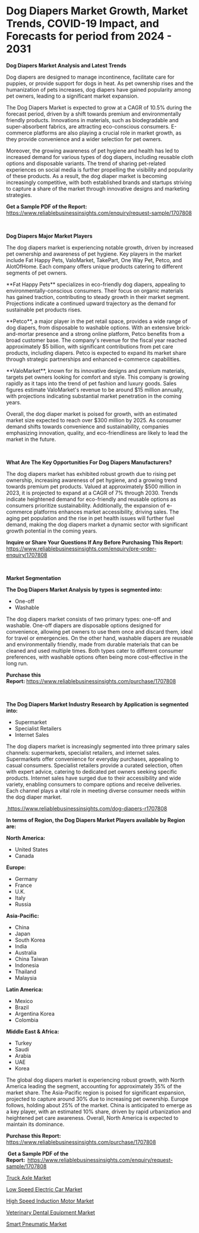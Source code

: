 <p><h1>Dog Diapers Market Growth, Market Trends, COVID-19 Impact, and Forecasts for period from 2024 - 2031</h1></p><p><strong>Dog Diapers Market Analysis and Latest Trends</strong></p>
<p><p>Dog diapers are designed to manage incontinence, facilitate care for puppies, or provide support for dogs in heat. As pet ownership rises and the humanization of pets increases, dog diapers have gained popularity among pet owners, leading to a significant market expansion.</p><p>The Dog Diapers Market is expected to grow at a CAGR of 10.5% during the forecast period, driven by a shift towards premium and environmentally friendly products. Innovations in materials, such as biodegradable and super-absorbent fabrics, are attracting eco-conscious consumers. E-commerce platforms are also playing a crucial role in market growth, as they provide convenience and a wider selection for pet owners.</p><p>Moreover, the growing awareness of pet hygiene and health has led to increased demand for various types of dog diapers, including reusable cloth options and disposable variants. The trend of sharing pet-related experiences on social media is further propelling the visibility and popularity of these products. As a result, the dog diaper market is becoming increasingly competitive, with both established brands and startups striving to capture a share of the market through innovative designs and marketing strategies.</p></p>
<p><strong>Get a Sample PDF of the Report:&nbsp;</strong> <a href="https://www.reliablebusinessinsights.com/enquiry/request-sample/1707808?utm_campaign=39&utm_medium=2&utm_source=Github&utm_content=ia&utm_term=18122024&utm_id=dog-diapers">https://www.reliablebusinessinsights.com/enquiry/request-sample/1707808</a></p>
<p>&nbsp;</p>
<p><strong>Dog Diapers Major Market Players</strong></p>
<p><p>The dog diapers market is experiencing notable growth, driven by increased pet ownership and awareness of pet hygiene. Key players in the market include Fat Happy Pets, ValoMarket, TakePart, One Way Pet, Petco, and AlotOfHome. Each company offers unique products catering to different segments of pet owners.</p><p>**Fat Happy Pets** specializes in eco-friendly dog diapers, appealing to environmentally-conscious consumers. Their focus on organic materials has gained traction, contributing to steady growth in their market segment. Projections indicate a continued upward trajectory as the demand for sustainable pet products rises.</p><p>**Petco**, a major player in the pet retail space, provides a wide range of dog diapers, from disposable to washable options. With an extensive brick-and-mortar presence and a strong online platform, Petco benefits from a broad customer base. The company's revenue for the fiscal year reached approximately $5 billion, with significant contributions from pet care products, including diapers. Petco is expected to expand its market share through strategic partnerships and enhanced e-commerce capabilities.</p><p>**ValoMarket**, known for its innovative designs and premium materials, targets pet owners looking for comfort and style. This company is growing rapidly as it taps into the trend of pet fashion and luxury goods. Sales figures estimate ValoMarket's revenue to be around $15 million annually, with projections indicating substantial market penetration in the coming years.</p><p>Overall, the dog diaper market is poised for growth, with an estimated market size expected to reach over $300 million by 2025. As consumer demand shifts towards convenience and sustainability, companies emphasizing innovation, quality, and eco-friendliness are likely to lead the market in the future.</p></p>
<p>&nbsp;</p>
<p><strong>What Are The Key Opportunities For Dog Diapers Manufacturers?</strong></p>
<p><p>The dog diapers market has exhibited robust growth due to rising pet ownership, increasing awareness of pet hygiene, and a growing trend towards premium pet products. Valued at approximately $500 million in 2023, it is projected to expand at a CAGR of 7% through 2030. Trends indicate heightened demand for eco-friendly and reusable options as consumers prioritize sustainability. Additionally, the expansion of e-commerce platforms enhances market accessibility, driving sales. The aging pet population and the rise in pet health issues will further fuel demand, making the dog diapers market a dynamic sector with significant growth potential in the coming years.</p></p>
<p><strong>Inquire or Share Your Questions If Any Before Purchasing This Report:</strong> <a href="https://www.reliablebusinessinsights.com/enquiry/pre-order-enquiry/1707808?utm_campaign=39&utm_medium=2&utm_source=Github&utm_content=ia&utm_term=18122024&utm_id=dog-diapers">https://www.reliablebusinessinsights.com/enquiry/pre-order-enquiry/1707808</a></p>
<p>&nbsp;</p>
<p><strong>Market Segmentation</strong></p>
<p><strong>The Dog Diapers Market Analysis by types is segmented into:</strong></p>
<p><ul><li>One-off</li><li>Washable</li></ul></p>
<p><p>The dog diapers market consists of two primary types: one-off and washable. One-off diapers are disposable options designed for convenience, allowing pet owners to use them once and discard them, ideal for travel or emergencies. On the other hand, washable diapers are reusable and environmentally friendly, made from durable materials that can be cleaned and used multiple times. Both types cater to different consumer preferences, with washable options often being more cost-effective in the long run.</p></p>
<p><strong>Purchase this Report:&nbsp;</strong><a href="https://www.reliablebusinessinsights.com/purchase/1707808?utm_campaign=39&utm_medium=2&utm_source=Github&utm_content=ia&utm_term=18122024&utm_id=dog-diapers">https://www.reliablebusinessinsights.com/purchase/1707808</a></p>
<p>&nbsp;</p>
<p><strong>The Dog Diapers Market Industry Research by Application is segmented into:</strong></p>
<p><ul><li>Supermarket</li><li>Specialist Retailers</li><li>Internet Sales</li></ul></p>
<p><p>The dog diapers market is increasingly segmented into three primary sales channels: supermarkets, specialist retailers, and internet sales. Supermarkets offer convenience for everyday purchases, appealing to casual consumers. Specialist retailers provide a curated selection, often with expert advice, catering to dedicated pet owners seeking specific products. Internet sales have surged due to their accessibility and wide variety, enabling consumers to compare options and receive deliveries. Each channel plays a vital role in meeting diverse consumer needs within the dog diaper market.</p></p>
<p><a href="https://www.reliablebusinessinsights.com/dog-diapers-r1707808?utm_campaign=39&utm_medium=2&utm_source=Github&utm_content=ia&utm_term=18122024&utm_id=dog-diapers">&nbsp;https://www.reliablebusinessinsights.com/dog-diapers-r1707808</a></p>
<p><strong>In terms of Region, the Dog Diapers Market Players available by Region are:</strong></p>
<p>
    <p> <strong> North America: </strong>
        <ul>
            <li>United States</li>
            <li>Canada</li>
        </ul>
        </p> 
    <p> <strong> Europe: </strong>
        <ul>
            <li>Germany</li>
            <li>France</li>
            <li>U.K.</li>
            <li>Italy</li>
            <li>Russia</li>
        </ul>
        </p> 
    <p> <strong> Asia-Pacific: </strong>
        <ul>
            <li>China</li>
            <li>Japan</li>
            <li>South Korea</li>
            <li>India</li>
            <li>Australia</li>
            <li>China Taiwan</li>
            <li>Indonesia</li>
            <li>Thailand</li>
            <li>Malaysia</li>
        </ul>
        </p> 
    <p> <strong> Latin America: </strong>
        <ul>
            <li>Mexico</li>
            <li>Brazil</li>
            <li>Argentina Korea</li>
            <li>Colombia</li>
        </ul>
        </p> 
    <p> <strong> Middle East & Africa: </strong>
        <ul>
            <li>Turkey</li>
            <li>Saudi</li>
            <li>Arabia</li>
            <li>UAE</li>
            <li>Korea</li>
        </ul>
    </p>
    </p>
<p><p>The global dog diapers market is experiencing robust growth, with North America leading the segment, accounting for approximately 35% of the market share. The Asia-Pacific region is poised for significant expansion, projected to capture around 30% due to increasing pet ownership. Europe follows, holding about 25% of the market. China is anticipated to emerge as a key player, with an estimated 10% share, driven by rapid urbanization and heightened pet care awareness. Overall, North America is expected to maintain its dominance.</p></p>
<p><strong>Purchase this Report: </strong><a href="https://www.reliablebusinessinsights.com/purchase/1707808?utm_campaign=39&utm_medium=2&utm_source=Github&utm_content=ia&utm_term=18122024&utm_id=dog-diapers">https://www.reliablebusinessinsights.com/purchase/1707808</a></p>
<p>&nbsp;<strong>Get a Sample PDF of the Report:&nbsp;&nbsp;</strong><a href="https://www.reliablebusinessinsights.com/enquiry/request-sample/1707808?utm_campaign=39&utm_medium=2&utm_source=Github&utm_content=ia&utm_term=18122024&utm_id=dog-diapers">https://www.reliablebusinessinsights.com/enquiry/request-sample/1707808</a></p>
<p><strong></strong></p>
<p><p><a href="https://www.linkedin.com/pulse/truck-axle-market-state-revenue-forecast-growth-potential-cagr-sdzke?utm_campaign=39&utm_medium=2&utm_source=Github&utm_content=ia&utm_term=18122024&utm_id=dog-diapers">Truck Axle Market</a></p><p><a href="https://www.linkedin.com/pulse/low-speed-electric-car-market-global-share-ranking-overall-qudze?utm_campaign=39&utm_medium=2&utm_source=Github&utm_content=ia&utm_term=18122024&utm_id=dog-diapers">Low Speed Electric Car Market</a></p><p><a href="https://www.linkedin.com/pulse/high-speed-induction-motor-market-report-in-depth-analysis-ajt4f?utm_campaign=39&utm_medium=2&utm_source=Github&utm_content=ia&utm_term=18122024&utm_id=dog-diapers">High Speed Induction Motor Market</a></p><p><a href="https://www.linkedin.com/pulse/forecasting-veterinary-dental-equipment-market-expected-growth-fpogf?utm_campaign=39&utm_medium=2&utm_source=Github&utm_content=ia&utm_term=18122024&utm_id=dog-diapers">Veterinary Dental Equipment Market</a></p><p><a href="https://www.linkedin.com/pulse/aglobalsmart-pneumatic-market-study-including-its-size-growth-gnlde?utm_campaign=39&utm_medium=2&utm_source=Github&utm_content=ia&utm_term=18122024&utm_id=dog-diapers">Smart Pneumatic Market</a></p></p>